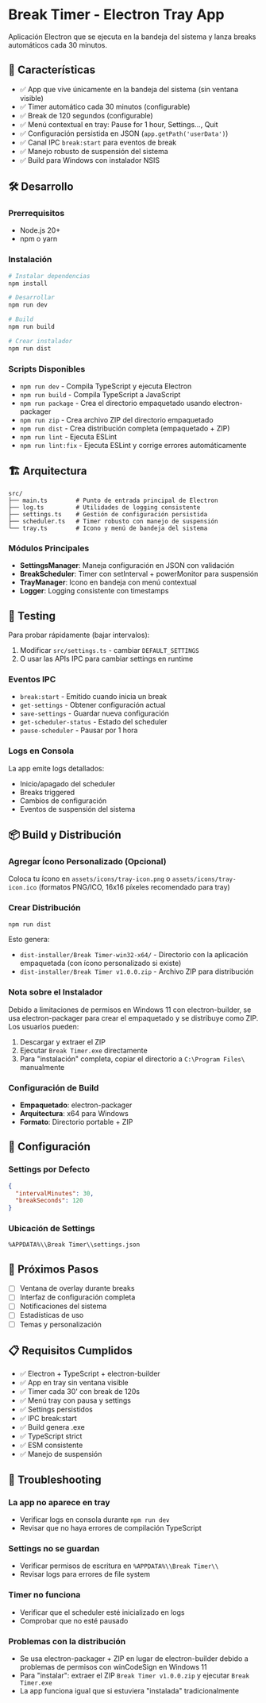 # Break Timer - Electron Tray App

Aplicación Electron que se ejecuta en la bandeja del sistema y lanza breaks automáticos cada 30 minutos.

## 🚀 Características

- ✅ App que vive únicamente en la bandeja del sistema (sin ventana visible)
- ✅ Timer automático cada 30 minutos (configurable)
- ✅ Break de 120 segundos (configurable)
- ✅ Menú contextual en tray: Pause for 1 hour, Settings..., Quit
- ✅ Configuración persistida en JSON (`app.getPath('userData')`)
- ✅ Canal IPC `break:start` para eventos de break
- ✅ Manejo robusto de suspensión del sistema
- ✅ Build para Windows con instalador NSIS

## 🛠️ Desarrollo

### Prerrequisitos

- Node.js 20+
- npm o yarn

### Instalación

```bash
# Instalar dependencias
npm install

# Desarrollar
npm run dev

# Build
npm run build

# Crear instalador
npm run dist
```

### Scripts Disponibles

- `npm run dev` - Compila TypeScript y ejecuta Electron
- `npm run build` - Compila TypeScript a JavaScript
- `npm run package` - Crea el directorio empaquetado usando electron-packager
- `npm run zip` - Crea archivo ZIP del directorio empaquetado
- `npm run dist` - Crea distribución completa (empaquetado + ZIP)
- `npm run lint` - Ejecuta ESLint
- `npm run lint:fix` - Ejecuta ESLint y corrige errores automáticamente

## 🏗️ Arquitectura

```
src/
├── main.ts        # Punto de entrada principal de Electron
├── log.ts         # Utilidades de logging consistente
├── settings.ts    # Gestión de configuración persistida
├── scheduler.ts   # Timer robusto con manejo de suspensión
└── tray.ts        # Icono y menú de bandeja del sistema
```

### Módulos Principales

- **SettingsManager**: Maneja configuración en JSON con validación
- **BreakScheduler**: Timer con setInterval + powerMonitor para suspensión
- **TrayManager**: Icono en bandeja con menú contextual
- **Logger**: Logging consistente con timestamps

## 🧪 Testing

Para probar rápidamente (bajar intervalos):

1. Modificar `src/settings.ts` - cambiar `DEFAULT_SETTINGS`
2. O usar las APIs IPC para cambiar settings en runtime

### Eventos IPC

- `break:start` - Emitido cuando inicia un break
- `get-settings` - Obtener configuración actual
- `save-settings` - Guardar nueva configuración
- `get-scheduler-status` - Estado del scheduler
- `pause-scheduler` - Pausar por 1 hora

### Logs en Consola

La app emite logs detallados:
- Inicio/apagado del scheduler
- Breaks triggered
- Cambios de configuración
- Eventos de suspensión del sistema

## 📦 Build y Distribución

### Agregar Ícono Personalizado (Opcional)

Coloca tu ícono en `assets/icons/tray-icon.png` o `assets/icons/tray-icon.ico` (formatos PNG/ICO, 16x16 píxeles recomendado para tray)

### Crear Distribución

```bash
npm run dist
```

Esto genera:
- `dist-installer/Break Timer-win32-x64/` - Directorio con la aplicación empaquetada (con ícono personalizado si existe)
- `dist-installer/Break Timer v1.0.0.zip` - Archivo ZIP para distribución

### Nota sobre el Instalador

Debido a limitaciones de permisos en Windows 11 con electron-builder, se usa electron-packager para crear el empaquetado y se distribuye como ZIP. Los usuarios pueden:

1. Descargar y extraer el ZIP
2. Ejecutar `Break Timer.exe` directamente
3. Para "instalación" completa, copiar el directorio a `C:\Program Files\` manualmente

### Configuración de Build

- **Empaquetado**: electron-packager
- **Arquitectura**: x64 para Windows
- **Formato**: Directorio portable + ZIP

## 🔧 Configuración

### Settings por Defecto

```json
{
  "intervalMinutes": 30,
  "breakSeconds": 120
}
```

### Ubicación de Settings

`%APPDATA%\\Break Timer\\settings.json`

## 🎯 Próximos Pasos

- [ ] Ventana de overlay durante breaks
- [ ] Interfaz de configuración completa
- [ ] Notificaciones del sistema
- [ ] Estadísticas de uso
- [ ] Temas y personalización

## 📋 Requisitos Cumplidos

- ✅ Electron + TypeScript + electron-builder
- ✅ App en tray sin ventana visible
- ✅ Timer cada 30' con break de 120s
- ✅ Menú tray con pausa y settings
- ✅ Settings persistidos
- ✅ IPC break:start
- ✅ Build genera .exe
- ✅ TypeScript strict
- ✅ ESM consistente
- ✅ Manejo de suspensión

## 🐛 Troubleshooting

### La app no aparece en tray
- Verificar logs en consola durante `npm run dev`
- Revisar que no haya errores de compilación TypeScript

### Settings no se guardan
- Verificar permisos de escritura en `%APPDATA%\\Break Timer\\`
- Revisar logs para errores de file system

### Timer no funciona
- Verificar que el scheduler esté inicializado en logs
- Comprobar que no esté pausado

### Problemas con la distribución
- Se usa electron-packager + ZIP en lugar de electron-builder debido a problemas de permisos con winCodeSign en Windows 11
- Para "instalar": extraer el ZIP `Break Timer v1.0.0.zip` y ejecutar `Break Timer.exe`
- La app funciona igual que si estuviera "instalada" tradicionalmente
